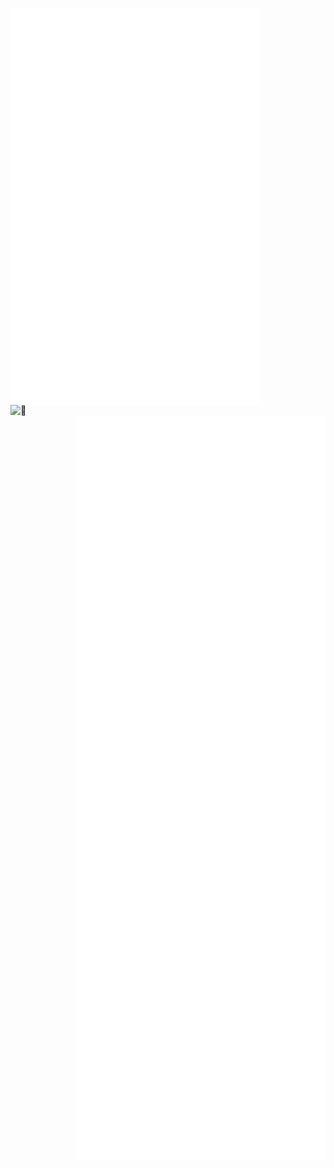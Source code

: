 [<img align="left" width="400" alt="🦑" src="https://github.com/AnuragAnalog/AnuragAnalog/blob/main/metrics-left.svg">](https://github.com/AnuragAnalog)
[<img align="left" width="150" alt="🦑" src="https://count.getloli.com/get/@AnuragAnalog?theme=rule34">](https://www.youtube.com/channel/UCUHlk_f7BJmmSxHxPjnkPkA)
[<img align="right" width="400" alt="🦑" src="https://github.com/AnuragAnalog/AnuragAnalog/blob/main/metrics-right.svg">](https://github.com/AnuragAnalog)
